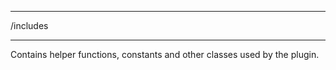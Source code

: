 ******************************************************************************
/includes
******************************************************************************

Contains helper functions, constants and other classes used by the plugin.
